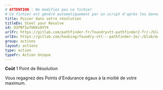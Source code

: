 ```yaml
---
# ATTENTION : Ne modifiez pas ce fichier
# Ce fichier est généré automatiquement par un script d'après les données du module Foundry VTT officiel et de sa traduction
title: Puiser dans votre résolution
titleEn: Steel your Resolve
id: D2PNfIw7U6Ks0VY4
urlFr: https://gitlab.com/pathfinder-fr/foundryvtt-pathfinder2-fr/-/blob/master/data/actions/D2PNfIw7U6Ks0VY4.htm
urlEn: https://gitlab.com/hooking/foundry-vtt---pathfinder-2e/-/blob/master/packs/data/actions.db/steel-your-resolve.json
group: actions
layout: actions
type: action
typeFr: Action Unique
---
```

**Coût** 1 Point de Résolution

Vous regagnez des Points d'Endurance égaux à la moitié de votre maximum.
